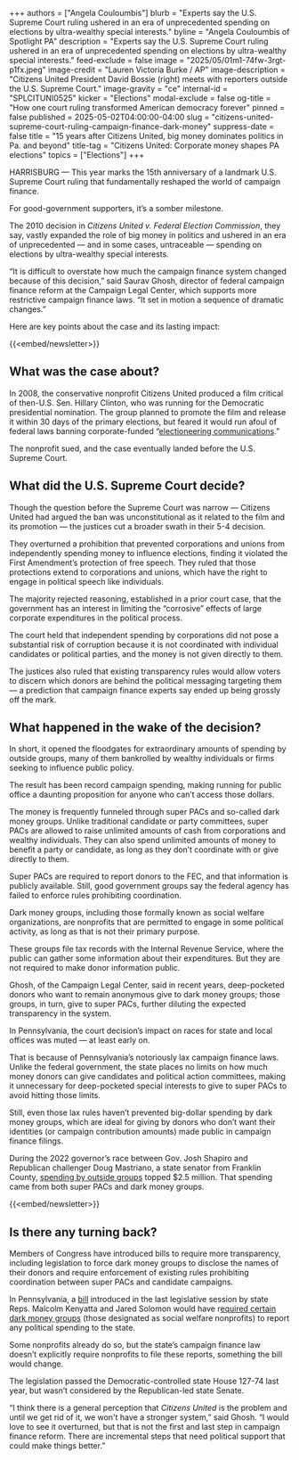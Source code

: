 +++
authors = ["Angela Couloumbis"]
blurb = "Experts say the U.S. Supreme Court ruling ushered in an era of unprecedented spending on elections by ultra-wealthy special interests."
byline = "Angela Couloumbis of Spotlight PA"
description = "Experts say the U.S. Supreme Court ruling ushered in an era of unprecedented spending on elections by ultra-wealthy special interests."
feed-exclude = false
image = "2025/05/01m1-74fw-3rgt-p1fx.jpeg"
image-credit = "Lauren Victoria Burke / AP"
image-description = "Citizens United President David Bossie (right) meets with reporters outside the U.S. Supreme Court."
image-gravity = "ce"
internal-id = "SPLCITUNI0525"
kicker = "Elections"
modal-exclude = false
og-title = "How one court ruling transformed American democracy forever"
pinned = false
published = 2025-05-02T04:00:00-04:00
slug = "citizens-united-supreme-court-ruling-campaign-finance-dark-money"
suppress-date = false
title = "15 years after Citizens United, big money dominates politics in Pa. and beyond"
title-tag = "Citizens United: Corporate money shapes PA elections"
topics = ["Elections"]
+++

HARRISBURG — This year marks the 15th anniversary of a landmark U.S. Supreme Court ruling that fundamentally reshaped the world of campaign finance.

For good-government supporters, it’s a somber milestone.

The 2010 decision in <em>Citizens United v. Federal Election Commission</em>, they say, vastly expanded the role of big money in politics and ushered in an era of unprecedented — and in some cases, untraceable — spending on elections by ultra-wealthy special interests.

“It is difficult to overstate how much the campaign finance system changed because of this decision,” said Saurav Ghosh, director of federal campaign finance reform at the Campaign Legal Center, which supports more restrictive campaign finance laws. “It set in motion a sequence of dramatic changes.”

Here are key points about the case and its lasting impact:

{{<embed/newsletter>}}

## What was the case about?

In 2008, the conservative nonprofit Citizens United produced a film critical of then-U.S. Sen. Hillary Clinton, who was running for the Democratic presidential nomination. The group planned to promote the film and release it within 30 days of the primary elections, but feared it would run afoul of federal laws banning corporate-funded “<a href="https://www.fec.gov/legal-resources/court-cases/citizens-united-v-fec/#:~:text=An%20electioneering%20communication">electioneering communications</a>.”

The nonprofit sued, and the case eventually landed before the U.S. Supreme Court.<em></em>

## What did the U.S. Supreme Court decide?

Though the question before the Supreme Court was narrow — Citizens United had argued the ban was unconstitutional as it related to the film and its promotion — the justices cut a broader swath in their 5-4 decision.

They overturned a prohibition that prevented corporations and unions from independently spending money to influence elections, finding it violated the First Amendment’s protection of free speech. They ruled that those protections extend to corporations and unions, which have the right to engage in political speech like individuals.

The majority rejected reasoning, established in a prior court case, that the government has an interest in limiting the “corrosive” effects of large corporate expenditures in the political process.

The court held that independent spending by corporations did not pose a substantial risk of corruption because it is not coordinated with individual candidates or political parties, and the money is not given directly to them.

The justices also ruled that existing transparency rules would allow voters to discern which donors are behind the political messaging targeting them — a prediction that campaign finance experts say ended up being grossly off the mark.

## What happened in the wake of the decision?

In short, it opened the floodgates for extraordinary amounts of spending by outside groups, many of them bankrolled by wealthy individuals or firms seeking to influence public policy.

The result has been record campaign spending, making running for public office a daunting proposition for anyone who can’t access those dollars.

The money is frequently funneled through super PACs and so-called dark money groups. Unlike traditional candidate or party committees, super PACs are allowed to raise unlimited amounts of cash from corporations and wealthy individuals. They can also spend unlimited amounts of money to benefit a party or candidate, as long as they don’t coordinate with or give directly to them.

Super PACs are required to report donors to the FEC, and that information is publicly available. Still, good government groups say the federal agency has failed to enforce rules prohibiting coordination.

Dark money groups, including those formally known as social welfare organizations, are nonprofits that are permitted to engage in some political activity, as long as that is not their primary purpose.

These groups file tax records with the Internal Revenue Service, where the public can gather some information about their expenditures. But they are not required to make donor information public.

Ghosh, of the Campaign Legal Center, said in recent years, deep-pocketed donors who want to remain anonymous give to dark money groups; those groups, in turn, give to super PACs, further diluting the expected transparency in the system.

In Pennsylvania, the court decision’s impact on races for state and local offices was muted — at least early on.

That is because of Pennsylvania’s notoriously lax campaign finance laws. Unlike the federal government, the state places no limits on how much money donors can give candidates and political action committees, making it unnecessary for deep-pocketed special interests to give to super PACs to avoid hitting those limits.

Still, even those lax rules haven’t prevented big-dollar spending by dark money groups, which are ideal for giving by donors who don’t want their identities (or campaign contribution amounts) made public in campaign finance filings.

During the 2022 governor’s race between Gov. Josh Shapiro and Republican challenger Doug Mastriano, a state senator from Franklin County, <a href="https://www.spotlightpa.org/news/2022/10/pa-election-2022-governor-mastriano-shapiro-outside-spending/">spending by outside groups</a> topped $2.5 million. That spending came from both super PACs and dark money groups.

{{<embed/newsletter>}}

## Is there any turning back?

Members of Congress have introduced bills to require more transparency, including legislation to force dark money groups to disclose the names of their donors and require enforcement of existing rules prohibiting coordination between super PACs and candidate campaigns.

In Pennsylvania, a <a href="https://www.legis.state.pa.us/cfdocs/billinfo/billinfo.cfm?syear=2023&amp;sInd=0&amp;body=H&amp;type=B&amp;bn=1472">bill</a> introduced in the last legislative session by state Reps. Malcolm Kenyatta and Jared Solomon would have r<a href="https://www.spotlightpa.org/news/2024/03/pennsylvania-campaign-finance-dark-money-legislature/">equired certain dark money groups</a> (those designated as social welfare nonprofits) to report any political spending to the state.

Some nonprofits already do so, but the state’s campaign finance law doesn’t explicitly require nonprofits to file these reports, something the bill would change.

The legislation passed the Democratic-controlled state House 127-74 last year, but wasn’t considered by the Republican-led state Senate.

“I think there is a general perception that <em>Citizens United </em>is the problem and until we get rid of it, we won&#39;t have a stronger system,” said Ghosh. “I would love to see it overturned, but that is not the first and last step in campaign finance reform. There are incremental steps that need political support that could make things better.”<em></em>

